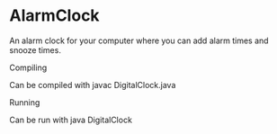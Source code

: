 # AlarmClock
An alarm clock for your computer where you can add alarm times and snooze times.

Compiling

Can be compiled with javac DigitalClock.java

Running

Can be run with java DigitalClock
